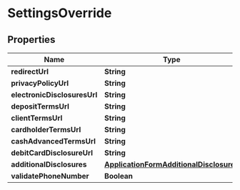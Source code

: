 # SettingsOverride

## Properties
Name | Type | Description | Notes
------------ | ------------- | ------------- | -------------
**redirectUrl** | **String** |  |  [optional]
**privacyPolicyUrl** | **String** |  |  [optional]
**electronicDisclosuresUrl** | **String** |  |  [optional]
**depositTermsUrl** | **String** |  |  [optional]
**clientTermsUrl** | **String** |  |  [optional]
**cardholderTermsUrl** | **String** |  |  [optional]
**cashAdvancedTermsUrl** | **String** |  |  [optional]
**debitCardDisclosureUrl** | **String** |  |  [optional]
**additionalDisclosures** | [**ApplicationFormAdditionalDisclosures**](ApplicationFormAdditionalDisclosures.md) |  |  [optional]
**validatePhoneNumber** | **Boolean** |  |  [optional]
